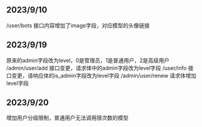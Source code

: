 ## 2023/9/10
/user/bots 接口内容增加了image字段，对应模型的头像链接

## 2023/9/19
原来的admin字段改为level，0是管理员，1是普通用户，2是高级用户
/admin/user/add 接口变更，请求体中的admin字段改为level字段
/user/info 接口变更，请响应体的is_admin字段改为level字段
/admin/user/renew 请求体增加level字段

## 2023/9/20
增加用户分级限制，普通用户无法调用限次数的模型